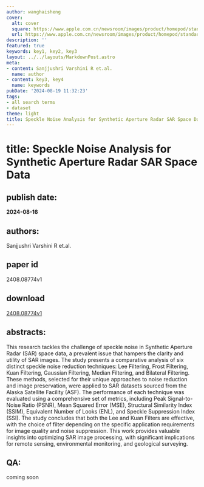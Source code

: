 ```yaml
---
author: wanghaisheng
cover:
  alt: cover
  square: https://www.apple.com.cn/newsroom/images/product/homepod/standard/Apple-HomePod-hero-230118_big.jpg.large_2x.jpg
  url: https://www.apple.com.cn/newsroom/images/product/homepod/standard/Apple-HomePod-hero-230118_big.jpg.large_2x.jpg
description: ''
featured: true
keywords: key1, key2, key3
layout: ../../layouts/MarkdownPost.astro
meta:
- content: Sanjjushri Varshini R et.al.
  name: author
- content: key3, key4
  name: keywords
pubDate: '2024-08-19 11:32:23'
tags:
- all search terms
- dataset
theme: light
title: Speckle Noise Analysis for Synthetic Aperture Radar SAR Space Data
---
```


# title: Speckle Noise Analysis for Synthetic Aperture Radar SAR Space Data 
## publish date: 
**2024-08-16** 
## authors: 
  Sanjjushri Varshini R et.al. 
## paper id
2408.08774v1
## download
[2408.08774v1](http://arxiv.org/abs/2408.08774v1)
## abstracts:
This research tackles the challenge of speckle noise in Synthetic Aperture Radar (SAR) space data, a prevalent issue that hampers the clarity and utility of SAR images. The study presents a comparative analysis of six distinct speckle noise reduction techniques: Lee Filtering, Frost Filtering, Kuan Filtering, Gaussian Filtering, Median Filtering, and Bilateral Filtering. These methods, selected for their unique approaches to noise reduction and image preservation, were applied to SAR datasets sourced from the Alaska Satellite Facility (ASF). The performance of each technique was evaluated using a comprehensive set of metrics, including Peak Signal-to-Noise Ratio (PSNR), Mean Squared Error (MSE), Structural Similarity Index (SSIM), Equivalent Number of Looks (ENL), and Speckle Suppression Index (SSI). The study concludes that both the Lee and Kuan Filters are effective, with the choice of filter depending on the specific application requirements for image quality and noise suppression. This work provides valuable insights into optimizing SAR image processing, with significant implications for remote sensing, environmental monitoring, and geological surveying.
## QA:
coming soon
